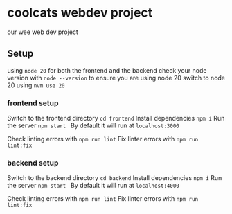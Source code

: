 # coolcats webdev project
our wee web dev project


## Setup

using `node 20` for both the frontend and the backend
check your node version with `node --version` to ensure you are using node 20
switch to node 20 using  `nvm use 20`

### frontend setup
Switch to the frontend directory
```cd frontend```
Install dependencies
```npm i```
Run the server 
```npm start ```
By default it will run at `localhost:3000`

Check linting errors with
```npm run lint```
Fix linter errors with
```npm run lint:fix```

### backend setup
Switch to the backend directory
```cd backend```
Install dependencies
```npm i```
Run the server 
```npm start ```
By default it will run at `localhost:4000`

Check linting errors with
```npm run lint```
Fix linter errors with
```npm run lint:fix```

